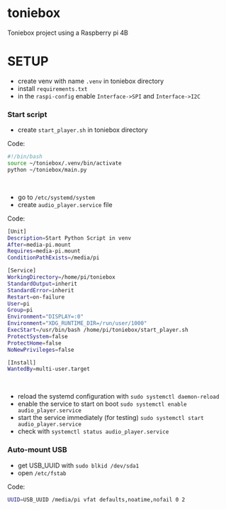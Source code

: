 # toniebox
Toniebox project using a Raspberry pi 4B

# SETUP
- create venv with name ```.venv``` in toniebox directory
- install ```requirements.txt```
- in the ```raspi-config``` enable ```Interface->SPI``` and ```Interface->I2C```

### Start script

- create ```start_player.sh``` in toniebox directory

Code:
```sh
#!/bin/bash
source ~/toniebox/.venv/bin/activate
python ~/toniebox/main.py
```
<br> 

- go to ```/etc/systemd/system```
- create ```audio_player.service``` file

Code:
```sh
[Unit]
Description=Start Python Script in venv
After=media-pi.mount
Requires=media-pi.mount
ConditionPathExists=/media/pi

[Service]
WorkingDirectory=/home/pi/toniebox
StandardOutput=inherit
StandardError=inherit
Restart=on-failure
User=pi
Group=pi
Environment="DISPLAY=:0"
Environment="XDG_RUNTIME_DIR=/run/user/1000"
ExecStart=/usr/bin/bash /home/pi/toniebox/start_player.sh
ProtectSystem=false
ProtectHome=false
NoNewPrivileges=false

[Install]
WantedBy=multi-user.target
```

<br>

- reload the systemd configuration with ```sudo systemctl daemon-reload```
- enable the service to start on boot ```sudo systemctl enable audio_player.service```
- start the service immediately (for testing) ```sudo systemctl start audio_player.service```
- check with ```systemctl status audio_player.service```


### Auto-mount USB

- get USB_UUID with ```sudo blkid /dev/sda1```
- open ```/etc/fstab```

Code:
``````bash
UUID=USB_UUID /media/pi vfat defaults,noatime,nofail 0 2
``````

